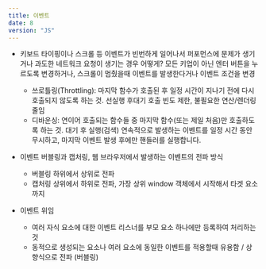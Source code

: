 ```yaml
---
title: 이벤트
date: 8
version: "JS"
---
```


- 키보드 타이핑이나 스크롤 등 이벤트가 빈번하게 일어나서 퍼포먼스에 문제가 생기거나 과도한 네트워크 요청이 생기는 경우 어떻게? 모든 키업이 아닌 엔터 버튼을 누르도록 변경하거나, 스크롤이 멈췄을때 이벤트를 발생한다거나 이벤트 조건을 변경

  - 쓰로틀링(Throttling): 마지막 함수가 호출된 후 일정 시간이 지나기 전에 다시 호출되지 않도록 하는 것. 선실행 후대기 호출 빈도 제한, 불필요한 연산/렌더링 줄임
  - 디바운싱: 연이어 호출되는 함수들 중 마지막 함수(또는 제일 처음)만 호출하도록 하는 것. 대기 후 실행(검색) 연속적으로 발생하는 이벤트를 일정 시간 동안 무시하고, 마지막 이벤트 발생 후에만 핸들러를 실행합니다.

- 이벤트 버블링과 캡처링, 웹 브라우저에서 발생하는 이벤트의 전파 방식

  - 버블링 하위에서 상위로 전파 
  - 캡처링 상위에서 하위로 전파, 가장 상위 window 객체에서 시작해서 타겟 요소까지

- 이벤트 위임

  - 여러 자식 요소에 대한 이벤트 리스너를 부모 요소 하나에만 등록하여 처리하는것
  - 동적으로 생성되는 요소나 여러 요소에 동일한 이벤트를 적용할때 유용함 / 상향식으로 전파 (버블링)
